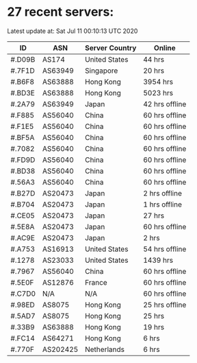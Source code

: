 # 27 recent servers:

Latest update at: Sat Jul 11 00:10:13 UTC 2020

| ID | ASN | Server Country | Online |
| -- | --- | -------------- | ------ |
| #.D09B | AS174 | United States | 44 hrs |
| #.7F1D | AS63949 | Singapore | 20 hrs |
| #.B6F8 | AS63888 | Hong Kong | 3954 hrs |
| #.BD3E | AS63888 | Hong Kong | 5023 hrs |
| #.2A79 | AS63949 | Japan | 42 hrs offline |
| #.F885 | AS56040 | China | 60 hrs offline |
| #.F1E5 | AS56040 | China | 60 hrs offline |
| #.BF5A | AS56040 | China | 60 hrs offline |
| #.7082 | AS56040 | China | 60 hrs offline |
| #.FD9D | AS56040 | China | 60 hrs offline |
| #.BD38 | AS56040 | China | 60 hrs offline |
| #.56A3 | AS56040 | China | 60 hrs offline |
| #.B27D | AS20473 | Japan | 2 hrs offline |
| #.B704 | AS20473 | Japan | 1 hrs offline |
| #.CE05 | AS20473 | Japan | 27 hrs |
| #.5E8A | AS20473 | Japan | 60 hrs offline |
| #.AC9E | AS20473 | Japan | 2 hrs |
| #.A753 | AS16913 | United States | 54 hrs offline |
| #.1278 | AS23033 | United States | 1439 hrs |
| #.7967 | AS56040 | China | 60 hrs offline |
| #.5E0F | AS12876 | France | 60 hrs offline |
| #.C7D0 | N/A | N/A | 60 hrs offline |
| #.98ED | AS8075 | Hong Kong | 25 hrs offline |
| #.5AD7 | AS8075 | Hong Kong | 25 hrs |
| #.33B9 | AS63888 | Hong Kong | 19 hrs |
| #.FC14 | AS64271 | Hong Kong | 6 hrs |
| #.770F | AS202425 | Netherlands | 6 hrs |

